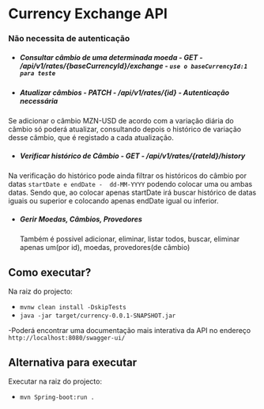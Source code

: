 # Currency Exchange API
### Não necessita de autenticação

- ##### Consultar câmbio de uma determinada moeda - GET - /api/v1/rates/{baseCurrencyId}/exchange - `use o baseCurrencyId:1 para teste` 

- ##### Atualizar câmbios - PATCH - /api/v1/rates/{id} - Autenticação necessária
Se adicionar o câmbio MZN-USD de acordo com a variação diária do câmbio só poderá atualizar, consultando depois o histórico de variação desse câmbio, que é registado a cada atualização.

- ##### Verificar histórico de Câmbio - GET - /api/v1/rates/{rateId}/history 
Na verificação do histórico pode ainda filtrar os históricos do câmbio por datas `startDate e endDate -  dd-MM-YYYY` podendo colocar uma ou ambas datas. Sendo que, ao colocar apenas startDate irá buscar histórico de datas iguais ou superior e colocando apenas endDate igual ou inferior.

- ##### Gerir Moedas, Câmbios, Provedores 
  Também é possivel adicionar, eliminar, listar todos, buscar, eliminar apenas um(por id), moedas, provedores(de câmbio)

## Como executar?

Na raiz do projecto:
- `mvnw clean install -DskipTests`
- `java -jar target/currency-0.0.1-SNAPSHOT.jar`


-Poderá encontrar uma documentação mais interativa da API no endereço `http://localhost:8080/swagger-ui/`

## Alternativa para executar

Executar na raiz do projecto:
- `mvn Spring-boot:run .`

